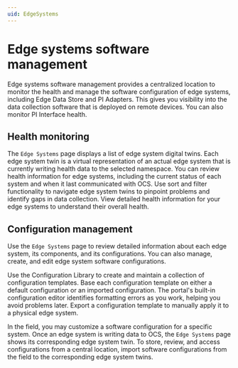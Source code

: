 ```yaml
---
uid: EdgeSystems
---
```


# Edge systems software management

Edge systems software management provides a centralized location to monitor the health and manage the software configuration of edge systems, including Edge Data Store and PI Adapters. This gives you visibility into the data collection software that is deployed on remote devices. You can also monitor PI Interface health. 

## Health monitoring

The `Edge Systems` page displays a list of edge system digital twins. Each edge system twin is a virtual representation of an actual edge system that is currently writing health data to the selected namespace. You can review health information for edge systems, including the current status of each system and when it last communicated with OCS. Use sort and filter functionality to navigate edge system twins to pinpoint problems and identify gaps in data collection. View detailed health information for your edge systems to understand their overall health.

## Configuration management

Use the `Edge Systems` page to review detailed information about each edge system, its components, and its configurations. You can also manage, create, and edit edge system software configurations.

Use the Configuration Library to create and maintain a collection of configuration templates. Base each configuration template on either a default configuration or an imported configuration. The portal's built-in configuration editor identifies formatting errors as you work, helping you avoid problems later. Export a configuration template to manually apply it to a physical edge system.

In the field, you may customize a software configuration for a specific system. Once an edge system is writing data to OCS, the `Edge Systems` page shows its corresponding edge system twin. To store, review, and access configurations from a central location, import software configurations from the field to the corresponding edge system twins. 
